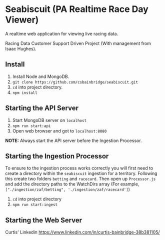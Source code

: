 # Seabiscuit (PA Realtime Race Day Viewer)

A realtime web application for viewing live racing data.

Racing Data Customer Support Driven Project (With management from Isaac Hughes).

## Install

1. Install Node and MongoDB.
2. `git clone https://github.com/csbainbridge/seabiscuit.git`
3. `cd` into project directory.
4. `npm install`


## Starting the API Server
1. Start MongoDB server on `localhost`
2. `npm run start:api`
3. Open web browser and got to `localhost:8080`

**NOTE:** Always start the API server before the Ingestion Processor.

## Starting the Ingestion Processor

To ensure to the ingestion process works correctly you will first need to create a directory within the `seabiscuit` ingestion for a territory. Following this create two folders `betting` and `racecard`. Then open up `Processor.js` and add the directory paths to the WatchDirs array (For example, `["./ingestion/zaf/betting", './ingestion/zaf/racecard']`)

1. `cd` into project directory
2. `npm run start:ingest`

## Starting the Web Server 


Curtis' Linkedin
https://www.linkedin.com/in/curtis-bainbridge-38b381105/
